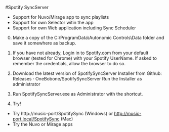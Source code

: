 #Spotify SyncServer
- Support for Nuvo/Mirage app to sync playlists
- Support for own Selector witin the app
- Support for own Web application including Sync Scheduler

0. Make a copy of the C:\ProgramData\Autonomic Controls\Data folder and save it somewhere as backup.

1. If you have not already, Login in to Spotify.com from your default browser (tested for Chrome) with your Spotify UserName. If asked to remember the credentials, allow the browser to do so.

2. Download the latest version of SpotifySyncServer Installer from Github: Releases · OneBobone/SpotifySyncServer
   Run the Installer as administrator

3. Run SpotifySyncServer.exe as Administrator with the shortcut.

4. Try!
- Try http://music-port/SpotifySync (Windows) or http://music-port.local/SpotifySync (Mac)
- Try the Nuvo or Mirage apps  


